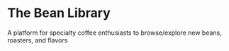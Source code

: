 # The Bean Library
A platform for specialty coffee enthusiasts to browse/explore new beans, roasters, and flavors
